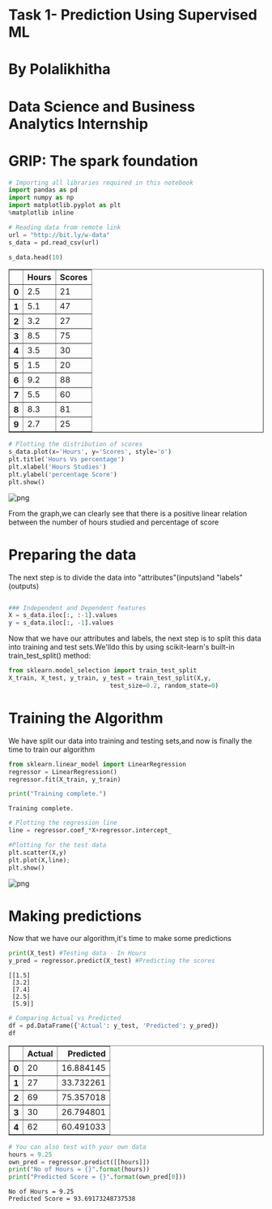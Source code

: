 # Task 1- Prediction Using Supervised ML

# By Polalikhitha

# Data Science and Business Analytics Internship

# GRIP: The spark foundation


```python
# Importing all libraries required in this notebook
import pandas as pd
import numpy as np
import matplotlib.pyplot as plt
%matplotlib inline
```


```python
# Reading data from remote link
url = "http://bit.ly/w-data"
s_data = pd.read_csv(url)

s_data.head(10)
```




<div>
<style scoped>
    .dataframe tbody tr th:only-of-type {
        vertical-align: middle;
    }

    .dataframe tbody tr th {
        vertical-align: top;
    }

    .dataframe thead th {
        text-align: right;
    }
</style>
<table border="1" class="dataframe">
  <thead>
    <tr style="text-align: right;">
      <th></th>
      <th>Hours</th>
      <th>Scores</th>
    </tr>
  </thead>
  <tbody>
    <tr>
      <th>0</th>
      <td>2.5</td>
      <td>21</td>
    </tr>
    <tr>
      <th>1</th>
      <td>5.1</td>
      <td>47</td>
    </tr>
    <tr>
      <th>2</th>
      <td>3.2</td>
      <td>27</td>
    </tr>
    <tr>
      <th>3</th>
      <td>8.5</td>
      <td>75</td>
    </tr>
    <tr>
      <th>4</th>
      <td>3.5</td>
      <td>30</td>
    </tr>
    <tr>
      <th>5</th>
      <td>1.5</td>
      <td>20</td>
    </tr>
    <tr>
      <th>6</th>
      <td>9.2</td>
      <td>88</td>
    </tr>
    <tr>
      <th>7</th>
      <td>5.5</td>
      <td>60</td>
    </tr>
    <tr>
      <th>8</th>
      <td>8.3</td>
      <td>81</td>
    </tr>
    <tr>
      <th>9</th>
      <td>2.7</td>
      <td>25</td>
    </tr>
  </tbody>
</table>
</div>




```python
# Plotting the distribution of scores
s_data.plot(x='Hours', y='Scores', style='o')
plt.title('Hours Vs percentage')
plt.xlabel('Hours Studies')
plt.ylabel('percentage Score')
plt.show()
```


    
![png](output_6_0.png)
    


From the graph,we can clearly see that there is a positive linear relation between the number of hours studied and percentage of score

# Preparing the data

The next step is to divide the data into "attributes"(inputs)and "labels"(outputs)


```python

### Independent and Dependent features
X = s_data.iloc[:, :-1].values
y = s_data.iloc[:, -1].values
```

Now that we have our attributes and labels, the next step is to split this data into training and test sets.We'lldo this by using scikit-learn's built-in train_test_split() method:


```python
from sklearn.model_selection import train_test_split
X_train, X_test, y_train, y_test = train_test_split(X,y,
                            test_size=0.2, random_state=0)
```

# Training the Algorithm

We have split our data into training and testing sets,and now is finally the time to train our algorithm


```python
from sklearn.linear_model import LinearRegression
regressor = LinearRegression()
regressor.fit(X_train, y_train)

print("Training complete.")
```

    Training complete.
    


```python
# Plotting the regression line
line = regressor.coef_*X+regressor.intercept_

#Plotting for the test data
plt.scatter(X,y)
plt.plot(X,line);
plt.show()
```


    
![png](output_16_0.png)
    


# Making predictions

Now that we have our algorithm,it's time to make some predictions


```python
print(X_test) #Testing data - In Hours
y_pred = regressor.predict(X_test) #Predicting the scores
```

    [[1.5]
     [3.2]
     [7.4]
     [2.5]
     [5.9]]
    


```python
# Comparing Actual vs Predicted
df = pd.DataFrame({'Actual': y_test, 'Predicted': y_pred})
df
```




<div>
<style scoped>
    .dataframe tbody tr th:only-of-type {
        vertical-align: middle;
    }

    .dataframe tbody tr th {
        vertical-align: top;
    }

    .dataframe thead th {
        text-align: right;
    }
</style>
<table border="1" class="dataframe">
  <thead>
    <tr style="text-align: right;">
      <th></th>
      <th>Actual</th>
      <th>Predicted</th>
    </tr>
  </thead>
  <tbody>
    <tr>
      <th>0</th>
      <td>20</td>
      <td>16.884145</td>
    </tr>
    <tr>
      <th>1</th>
      <td>27</td>
      <td>33.732261</td>
    </tr>
    <tr>
      <th>2</th>
      <td>69</td>
      <td>75.357018</td>
    </tr>
    <tr>
      <th>3</th>
      <td>30</td>
      <td>26.794801</td>
    </tr>
    <tr>
      <th>4</th>
      <td>62</td>
      <td>60.491033</td>
    </tr>
  </tbody>
</table>
</div>




```python
# You can also test with your own data
hours = 9.25
own_pred = regressor.predict([[hours]])
print("No of Hours = {}".format(hours))
print("Predicted Score = {}".format(own_pred[0]))
```

    No of Hours = 9.25
    Predicted Score = 93.69173248737538
    


```python

```
